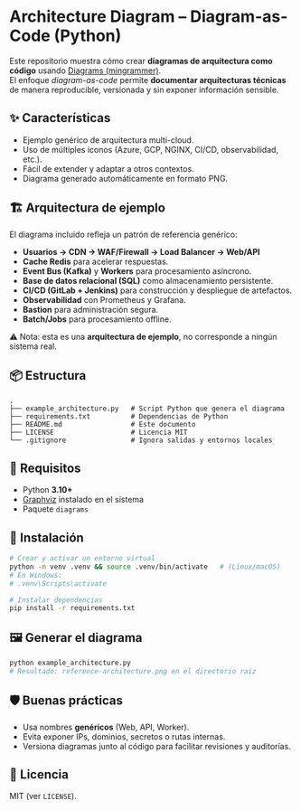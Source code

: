 # Architecture Diagram – Diagram-as-Code (Python)

Este repositorio muestra cómo crear **diagramas de arquitectura como código** usando [Diagrams (mingrammer)](https://diagrams.mingrammer.com/).  
El enfoque *diagram-as-code* permite **documentar arquitecturas técnicas** de manera reproducible, versionada y sin exponer información sensible.

## ✨ Características
- Ejemplo genérico de arquitectura multi-cloud.
- Uso de múltiples iconos (Azure, GCP, NGINX, CI/CD, observabilidad, etc.).
- Fácil de extender y adaptar a otros contextos.
- Diagrama generado automáticamente en formato PNG.

## 🏗️ Arquitectura de ejemplo
El diagrama incluido refleja un patrón de referencia genérico:

- **Usuarios → CDN → WAF/Firewall → Load Balancer → Web/API**
- **Cache Redis** para acelerar respuestas.
- **Event Bus (Kafka)** y **Workers** para procesamiento asíncrono.
- **Base de datos relacional (SQL)** como almacenamiento persistente.
- **CI/CD (GitLab + Jenkins)** para construcción y despliegue de artefactos.
- **Observabilidad** con Prometheus y Grafana.
- **Bastion** para administración segura.
- **Batch/Jobs** para procesamiento offline.

⚠️ Nota: esta es una **arquitectura de ejemplo**, no corresponde a ningún sistema real.

## 📦 Estructura
```
.
├── example_architecture.py   # Script Python que genera el diagrama
├── requirements.txt          # Dependencias de Python
├── README.md                 # Este documento
├── LICENSE                   # Licencia MIT
└── .gitignore                # Ignora salidas y entornos locales
```

## 🔧 Requisitos
- Python **3.10+**
- [Graphviz](https://graphviz.org/) instalado en el sistema
- Paquete `diagrams`

## 🚀 Instalación
```bash
# Crear y activar un entorno virtual
python -m venv .venv && source .venv/bin/activate   # (Linux/macOS)
# En Windows:
# .venv\Scripts\activate

# Instalar dependencias
pip install -r requirements.txt
```

## 🖼️ Generar el diagrama
```bash
python example_architecture.py
# Resultado: reference-architecture.png en el directorio raíz
```

## 🛡️ Buenas prácticas
- Usa nombres **genéricos** (Web, API, Worker).
- Evita exponer IPs, dominios, secretos o rutas internas.
- Versiona diagramas junto al código para facilitar revisiones y auditorías.

## 📜 Licencia
MIT (ver `LICENSE`).